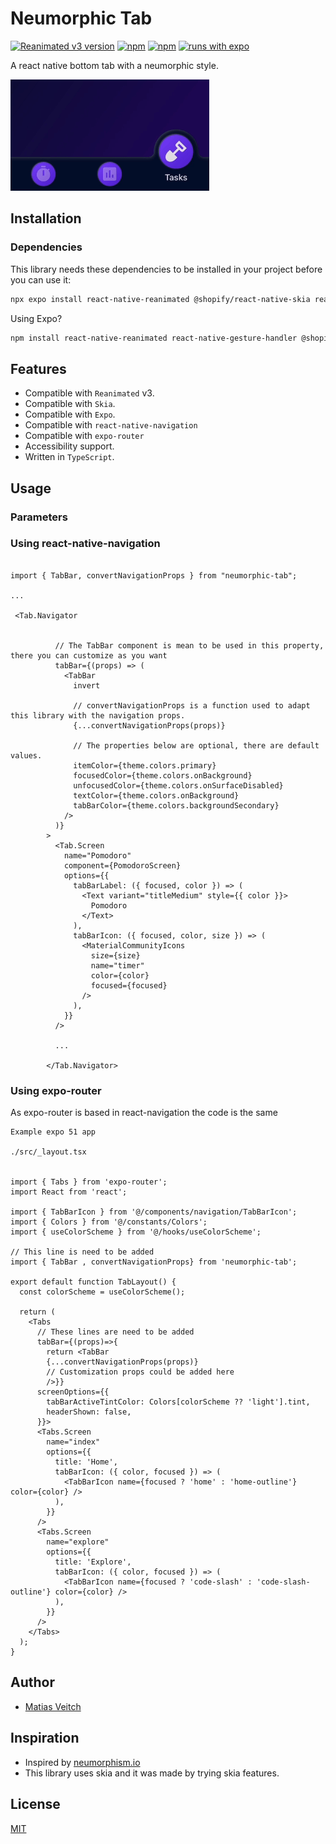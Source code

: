 # Neumorphic Tab

[![Reanimated v3 version](https://img.shields.io/github/package-json/v/gorhom/react-native-bottom-sheet/master?label=Reanimated%20v2&style=flat-square)](https://www.npmjs.com/package/neumorphic-tab) [![npm](https://img.shields.io/npm/l/@gorhom/bottom-sheet?style=flat-square)](https://www.npmjs.com/package/neumorphic-tab) [![npm](https://img.shields.io/badge/types-included-blue?style=flat-square)](https://www.npmjs.com/package/neumorphic-tab) [![runs with expo](https://img.shields.io/badge/Runs%20with%20Expo-4630EB.svg?style=flat-square&logo=EXPO&labelColor=f3f3f3&logoColor=000)](https://expo.io/)

A react native bottom tab with a neumorphic style.

![React Native Neumorphic Tab](./demo.gif)

## Installation

### Dependencies

This library needs these dependencies to be installed in your project before you can use it:

```bash
npx expo install react-native-reanimated @shopify/react-native-skia react-native-redash
```

Using Expo?

```bash
npm install react-native-reanimated react-native-gesture-handler @shopify/react-native-skia
```

## Features 
              
- Compatible with `Reanimated` v3.
- Compatible with `Skia`.
- Compatible with `Expo`.
- Compatible with `react-native-navigation`
- Compatible with `expo-router`
- Accessibility support.
- Written in `TypeScript`.

## Usage


### Parameters




### Using react-native-navigation

```JSX

import { TabBar, convertNavigationProps } from "neumorphic-tab";

...

 <Tab.Navigator
        

          // The TabBar component is mean to be used in this property, there you can customize as you want
          tabBar={(props) => (
            <TabBar
              invert
              
              // convertNavigationProps is a function used to adapt this library with the navigation props. 
              {...convertNavigationProps(props)}
              
              // The properties below are optional, there are default values.
              itemColor={theme.colors.primary}
              focusedColor={theme.colors.onBackground}
              unfocusedColor={theme.colors.onSurfaceDisabled}
              textColor={theme.colors.onBackground}
              tabBarColor={theme.colors.backgroundSecondary}
            />
          )}
        >
          <Tab.Screen
            name="Pomodoro"
            component={PomodoroScreen}
            options={{
              tabBarLabel: ({ focused, color }) => (
                <Text variant="titleMedium" style={{ color }}>
                  Pomodoro
                </Text>
              ),
              tabBarIcon: ({ focused, color, size }) => (
                <MaterialCommunityIcons
                  size={size}
                  name="timer"
                  color={color}
                  focused={focused}
                />
              ),
            }}
          />

          ...

        </Tab.Navigator>

```

### Using expo-router

As expo-router is based in react-navigation the code is the same



```JSX
Example expo 51 app 

./src/_layout.tsx


import { Tabs } from 'expo-router';
import React from 'react';

import { TabBarIcon } from '@/components/navigation/TabBarIcon';
import { Colors } from '@/constants/Colors';
import { useColorScheme } from '@/hooks/useColorScheme';

// This line is need to be added
import { TabBar , convertNavigationProps} from 'neumorphic-tab';

export default function TabLayout() {
  const colorScheme = useColorScheme();

  return (
    <Tabs
      // These lines are need to be added
      tabBar={(props)=>{
        return <TabBar 
        {...convertNavigationProps(props)}
        // Customization props could be added here
        />}}
      screenOptions={{
        tabBarActiveTintColor: Colors[colorScheme ?? 'light'].tint,
        headerShown: false,
      }}>
      <Tabs.Screen
        name="index"
        options={{
          title: 'Home',
          tabBarIcon: ({ color, focused }) => (
            <TabBarIcon name={focused ? 'home' : 'home-outline'} color={color} />
          ),
        }}
      />
      <Tabs.Screen
        name="explore"
        options={{
          title: 'Explore',
          tabBarIcon: ({ color, focused }) => (
            <TabBarIcon name={focused ? 'code-slash' : 'code-slash-outline'} color={color} />
          ),
        }}
      />
    </Tabs>
  );
}
```



## Author

- [Matias Veitch](https://matiasveitch.com.ar/)

## Inspiration

- Inspired by [neumorphism.io](https://neumorphis.io) 
- This library uses skia and it was made by trying skia features.

## License

[MIT](./LICENSE)